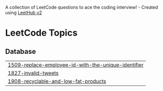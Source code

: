 A collection of LeetCode questions to ace the coding interview! - Created using [LeetHub v2](https://github.com/arunbhardwaj/LeetHub-2.0)
<!---LeetCode Topics Start-->
# LeetCode Topics
## Database
|  |
| ------- |
| [1509-replace-employee-id-with-the-unique-identifier](https://github.com/diwasthangarasu/LeetCode/tree/master/1509-replace-employee-id-with-the-unique-identifier) |
| [1827-invalid-tweets](https://github.com/diwasthangarasu/LeetCode/tree/master/1827-invalid-tweets) |
| [1908-recyclable-and-low-fat-products](https://github.com/diwasthangarasu/LeetCode/tree/master/1908-recyclable-and-low-fat-products) |
<!---LeetCode Topics End-->